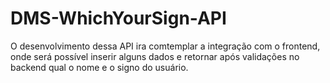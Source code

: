 # DMS-WhichYourSign-API
O desenvolvimento dessa API ira comtemplar a integração com o frontend, onde será possível inserir alguns dados e retornar após validações no backend qual o nome e o signo do usuário. 
